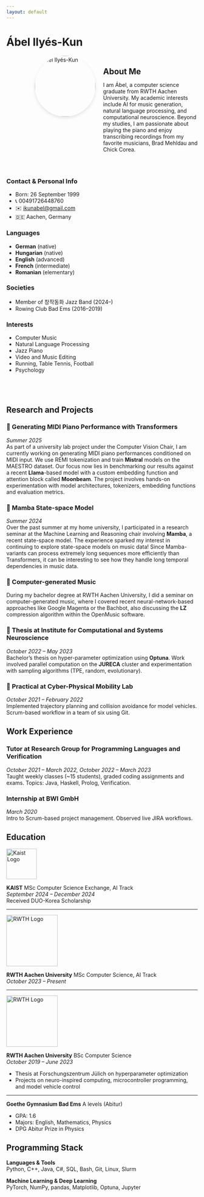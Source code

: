 ```yaml
---
layout: default
---
```


# Ábel Ilyés-Kun

<!-- <div style="display: flex; align-items: center; gap: 20px; flex-wrap: wrap; margin-bottom: 2em;">
  <img src="./images/cjdh_busking.jpeg" alt="Ábel Ilyés-Kun" width="160" style="border-radius: 50%; object-fit: cover; box-shadow: 0 4px 8px rgba(0,0,0,0.1);" />

  <div style="flex: 1; min-width: 250px;">
    <h2>About Me</h2>
    <p>
      I am Ábel, a computer science graduate from RWTH Aachen University.
      My academic interests include AI for music generation, natural language processing, and computational neuroscience.
      Beyond my studies, I am passionate about playing the piano and enjoy transcribing recordings from my favorite musicians,
      Brad Mehldau and Chick Corea.
    </p>
  </div>
</div> -->

<div style="display: flex; align-items: flex-start; gap: 20px; margin-bottom: 2em; margin-left: 75px;">
  <img src="./images/cjdh_busking.jpeg" alt="Ábel Ilyés-Kun" width="160" 
       style="border-radius: 50%; object-fit: cover; box-shadow: 0 4px 8px rgba(0,0,0,0.1);" />
  <div>
    <h2 style="border-bottom: none; margin-bottom: 0.5em;">About Me</h2>
    <p>
      I am Ábel, a computer science graduate from RWTH Aachen University.
      My academic interests include AI for music generation, natural language processing, and computational neuroscience.
      Beyond my studies, I am passionate about playing the piano and enjoy transcribing recordings from my favorite musicians,
      Brad Mehldau and Chick Corea.
    </p>
  </div>
</div>



<div style="display: flex; flex-wrap: wrap; gap: 40px;">

  <!-- LEFT SIDEBAR -->
  <div style="flex: 1 1 250px; max-width: 300px;">
    
  ### Contact & Personal Info
  - Born: 26 September 1999<br> 
  - 📞 00491726448760<br>
  - ✉️ ikunabel@gmail.com<br>
  - 🇩🇪 Aachen, Germany

  ### Languages
  - **German** (native)  
  - **Hungarian** (native)  
  - **English** (advanced)  
  - **French** (intermediate)  
  - **Romanian** (elementary)

  ### Societies
  - Member of 창작동화 Jazz Band (2024–)  
  - Rowing Club Bad Ems (2016–2019)

  ### Interests
  - Computer Music  
  - Natural Language Processing  
  - Jazz Piano  
  - Video and Music Editing  
  - Running, Table Tennis, Football  
  - Psychology

  </div>

  <!-- MAIN CONTENT -->
  <div style="flex: 3 1 600px; min-width: 300px;">

  ## Research and Projects

  ### 🎹 Generating MIDI Piano Performance with Transformers  
  *Summer 2025*  
  As part of a university lab project under the Computer Vision Chair, I am currently working on generating MIDI piano performances conditioned on MIDI input. We use REMI tokenization and train **Mistral** models on the MAESTRO dataset. Our focus now lies in benchmarking our results against a recent **Llama**-based model with a custom embedding function and attention block called **Moonbeam**. The project involves hands-on experimentation with model architectures, tokenizers, embedding functions and evaluation metrics.

  ### 🐍 Mamba State-space Model  
  *Summer 2024*  
  Over the past summer at my home university, I participated in a research seminar at the Machine Learning and Reasoning chair involving **Mamba**, a recent state-space model. The experience sparked my interest in continuing to explore state-space models on music data! Since Mamba-variants can process extremely long sequences more efficiently than Transformers, it can be interesting to see how they handle long temporal dependencies in music data.

  ### 🎵 Computer-generated Music  
  During my bachelor degree at RWTH Aachen University, I did a seminar on computer-generated music, where I covered recent neural-network-based approaches like Google Magenta or the Bachbot, also discussing the **LZ** compression algorithm within the OpenMusic software.

  ### 🧠 Thesis at Institute for Computational and Systems Neuroscience  
  *October 2022 – May 2023*  
  Bachelor’s thesis on hyper-parameter optimization using **Optuna**. Work involved parallel computation on the **JURECA** cluster and experimentation with sampling algorithms (TPE, random, evolutionary).

  ### 🚙 Practical at Cyber-Physical Mobility Lab  
  *October 2021 – February 2022*  
  Implemented trajectory planning and collision avoidance for model vehicles. Scrum-based workflow in a team of six using Git.

  ## Work Experience

  ### Tutor at Research Group for Programming Languages and Verification  
  *October 2021 – March 2022, October 2022 – March 2023*  
  Taught weekly classes (~15 students), graded coding assignments and exams. Topics: Java, Haskell, Prolog, Verification.

  ### Internship at BWI GmbH  
  *March 2020*  
  Intro to Scrum-based project management. Observed live JIRA workflows.

  ## Education

  <p>
    <img src="./images/KAIST_logo.png" alt="Kaist Logo" width="80"/>
  </p> 

  **KAIST** MSc Computer Science Exchange, AI Track  
  *September 2024 – December 2024*  
  Received DUO-Korea Scholarship

  ---

  <p>
    <img src="./images/RWTH_Logo_3.svg.png" alt="RWTH Logo" width="135"/>
  </p> 

  **RWTH Aachen University** MSc Computer Science, AI Track  
  *October 2023 – Present*

  ---

  <p>
    <img src="./images/RWTH_Logo_3.svg.png" alt="RWTH Logo" width="135"/>
  </p>

  **RWTH Aachen University** BSc Computer Science  
  *October 2019 – June 2023*  
  - Thesis at Forschungszentrum Jülich on hyperparameter optimization  
  - Projects on neuro-inspired computing, microcontroller programming, and model vehicle control

  ---

  **Goethe Gymnasium Bad Ems** A levels (Abitur)  
  - GPA: 1.6  
  - Majors: English, Mathematics, Physics  
  - DPG Abitur Prize in Physics

  ## Programming Stack

  **Languages & Tools**  
  Python, C++, Java, C#, SQL, Bash, Git, Linux, Slurm

  **Machine Learning & Deep Learning**  
  PyTorch, NumPy, pandas, Matplotlib, Optuna, Jupyter

  </div>
</div>
